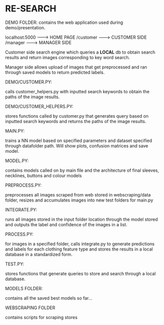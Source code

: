# RE-SEARCH

DEMO FOLDER:
contains the web application used during demo/presentation. 

localhost:5000   ---> HOME PAGE
/customer ---> CUSTOMER SIDE
/manager ---> MANAGER SIDE

Customer side search engine which queries a **LOCAL** db to obtain search results and return images corresponding to key word search.

Manager side allows upload of images that get preprocessed and ran through saved models to return predicted labels.

DEMO/CUSTOMER.PY:

calls customer_helpers.py with inputted search keywords to obtain the paths of the image results.


DEMO/CUSTOMER_HELPERS.PY:

stores functions called by customer.py that generates query based on inputted search keywords and returns the paths of the image results.


MAIN.PY:

trains a NN model based on specified parameters and dataset specified through datafolder path. Will show plots, confusion matrices and save model. 

MODEL.PY:

contains models called on by main file and the architecture of final sleeves, necklines, buttons and colour models


PREPROCESS.PY:

preprocesses all images scraped from web stored in webscraping/data folder, resizes and accumulates images into new test folders for main.py


INTEGRATE.PY:

runs all images stored in the input folder location through the model stored and outputs the label and confidence of the images in a list.


PROCESS.PY:

for images in a specified folder, calls integrate.py to generate predictions and labels for each clothing feature type and stores the results in a local database in a standardized form.


TEST.PY:

stores functions that generate queries to store and search through a local database.


MODELS FOLDER:

contains all the saved best models so far...

WEBSCRAPING FOLDER

contains scripts for scraping stores
